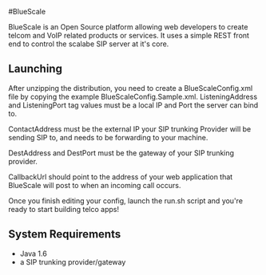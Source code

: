 #BlueScale

BlueScale is an Open Source platform allowing web developers to create telcom and VoIP related products or services.
It uses a simple REST front end to control the scalabe SIP server at it's core.  



## Launching

After unzipping the distribution, you need to create a BlueScaleConfig.xml file by copying the example BlueScaleConfig.Sample.xml. 
ListeningAddress and ListeningPort tag values must be a local IP and Port the server can bind to.

ContactAddress must be the external IP your SIP trunking Provider will be sending SIP to, and needs to be forwarding to your machine.

DestAddress and DestPort must be the gateway of your SIP trunking provider.

CallbackUrl should point to the address of your web application that BlueScale will post to when an incoming call occurs. 

Once you finish editing your config, launch the run.sh script and you're ready to start building telco apps!



## System Requirements

- Java 1.6 
- a SIP trunking provider/gateway


